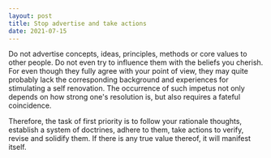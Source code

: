 ```yaml
---
layout: post
title: Stop advertise and take actions
date: 2021-07-15
---
```


Do not advertise concepts, ideas, principles, methods or core values to other people. Do not even try to influence them with the beliefs you cherish. For even though they fully agree with your point of view, they may quite probably lack the corresponding background and experiences for stimulating a self renovation. The occurrence of such impetus not only depends on how strong one's resolution is, but also requires a fateful coincidence.

Therefore, the task of first priority is to follow your rationale thoughts, establish a system of doctrines, adhere to them, take actions to verify, revise and solidify them. If there is any true value thereof, it will manifest itself.
